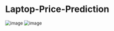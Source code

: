 # Laptop-Price-Prediction
![image](https://github.com/100rab100/Laptop-Price-Prediction/assets/99138605/db8cff47-0f05-490f-a539-10ce743943ea)
![image](https://github.com/100rab100/Laptop-Price-Prediction/assets/99138605/eff7171c-35d1-4e64-b53b-e047b0993a5c)
